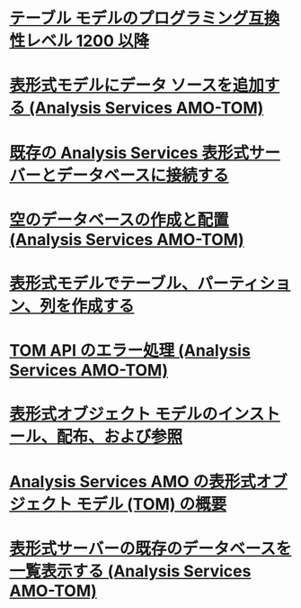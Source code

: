 # [テーブル モデルのプログラミング互換性レベル 1200 以降](tabular-model-programming-for-compatibility-level-1200.md)

# [表形式モデルにデータ ソースを追加する (Analysis Services AMO-TOM)](add-a-data-source-to-tabular-model-analysis-services-amo-tom.md)
# [既存の Analysis Services 表形式サーバーとデータベースに接続する](connect-to-existing-analysis-services-tabular-server-and-database.md)
# [空のデータベースの作成と配置 (Analysis Services AMO-TOM)](create-and-deploy-an-empty-database-analysis-services-amo-tom.md)
# [表形式モデルでテーブル、パーティション、列を作成する](create-tables-partitions-and-columns-in-a-tabular-model.md)
# [TOM API のエラー処理 (Analysis Services AMO-TOM)](handling-errors-in-the-tom-api-analysis-services-amo-tom.md)
# [表形式オブジェクト モデルのインストール、配布、および参照](install-distribute-and-reference-the-tabular-object-model.md)
# [Analysis Services AMO の表形式オブジェクト モデル (TOM) の概要](introduction-to-the-tabular-object-model-tom-in-analysis-services-amo.md)
# [表形式サーバーの既存のデータベースを一覧表示する (Analysis Services AMO-TOM)](list-existing-databases-on-a-tabular-server-analysis-services-amo-tom.md)
